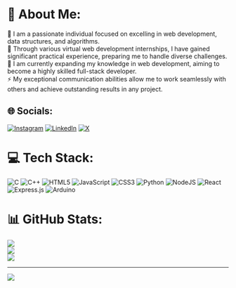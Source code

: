 # 💫 About Me:
🔭 I am a passionate individual focused on excelling in web development, data structures, and algorithms.<br>🤝 Through various virtual web development internships, I have gained significant practical experience, preparing me to handle diverse challenges.<br>🌱 I am currently expanding my knowledge in web development, aiming to become a highly skilled full-stack developer.<br>⚡ My exceptional communication abilities allow me to work seamlessly with others and achieve outstanding results in any project.<br>


## 🌐 Socials:
[![Instagram](https://img.shields.io/badge/Instagram-%23E4405F.svg?logo=Instagram&logoColor=white)](https://instagram.com/pragati._.09) [![LinkedIn](https://img.shields.io/badge/LinkedIn-%230077B5.svg?logo=linkedin&logoColor=white)](https://linkedin.com/in/https://www.linkedin.com/in/pragati-singh-aab245230/) [![X](https://img.shields.io/badge/X-black.svg?logo=X&logoColor=white)](https://x.com/https://x.com/Pragatiii_0901) 

# 💻 Tech Stack:
![C](https://img.shields.io/badge/c-%2300599C.svg?style=for-the-badge&logo=c&logoColor=white) ![C++](https://img.shields.io/badge/c++-%2300599C.svg?style=for-the-badge&logo=c%2B%2B&logoColor=white) ![HTML5](https://img.shields.io/badge/html5-%23E34F26.svg?style=for-the-badge&logo=html5&logoColor=white) ![JavaScript](https://img.shields.io/badge/javascript-%23323330.svg?style=for-the-badge&logo=javascript&logoColor=%23F7DF1E) ![CSS3](https://img.shields.io/badge/css3-%231572B6.svg?style=for-the-badge&logo=css3&logoColor=white) ![Python](https://img.shields.io/badge/python-3670A0?style=for-the-badge&logo=python&logoColor=ffdd54) ![NodeJS](https://img.shields.io/badge/node.js-6DA55F?style=for-the-badge&logo=node.js&logoColor=white) ![React](https://img.shields.io/badge/react-%2320232a.svg?style=for-the-badge&logo=react&logoColor=%2361DAFB) ![Express.js](https://img.shields.io/badge/express.js-%23404d59.svg?style=for-the-badge&logo=express&logoColor=%2361DAFB) ![Arduino](https://img.shields.io/badge/-Arduino-00979D?style=for-the-badge&logo=Arduino&logoColor=white)
# 📊 GitHub Stats:
![](https://github-readme-stats.vercel.app/api?username=pragati0901&theme=dark&hide_border=false&include_all_commits=false&count_private=false)<br/>
![](https://github-readme-streak-stats.herokuapp.com/?user=pragati0901&theme=dark&hide_border=false)<br/>
![](https://github-readme-stats.vercel.app/api/top-langs/?username=pragati0901&theme=dark&hide_border=false&include_all_commits=false&count_private=false&layout=compact)

---
[![](https://visitcount.itsvg.in/api?id=pragati0901&icon=0&color=0)](https://visitcount.itsvg.in)

<!-- Proudly created with GPRM ( https://gprm.itsvg.in ) -->
